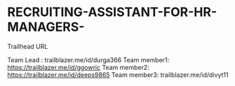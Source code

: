 # RECRUITING-ASSISTANT-FOR-HR-MANAGERS-

Trailhead URL

Team Lead   : trailblazer.me/id/durga366
Team member1: https://trailblazer.me/id/ggowric
Team member2: https://trailblazer.me/id/deeps9865
Team member3: trailblazer.me/id/divyt11
